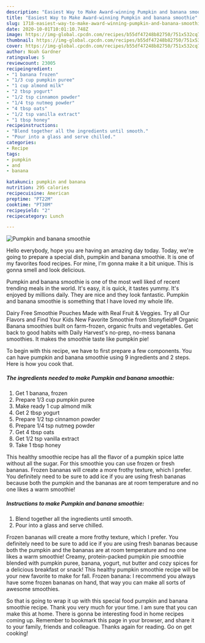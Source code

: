 ```yaml
---
description: "Easiest Way to Make Award-winning Pumpkin and banana smoothie"
title: "Easiest Way to Make Award-winning Pumpkin and banana smoothie"
slug: 1718-easiest-way-to-make-award-winning-pumpkin-and-banana-smoothie
date: 2020-10-01T10:01:10.748Z
image: https://img-global.cpcdn.com/recipes/b55df47248b82750/751x532cq70/pumpkin-and-banana-smoothie-recipe-main-photo.jpg
thumbnail: https://img-global.cpcdn.com/recipes/b55df47248b82750/751x532cq70/pumpkin-and-banana-smoothie-recipe-main-photo.jpg
cover: https://img-global.cpcdn.com/recipes/b55df47248b82750/751x532cq70/pumpkin-and-banana-smoothie-recipe-main-photo.jpg
author: Noah Gardner
ratingvalue: 5
reviewcount: 23005
recipeingredient:
- "1 banana frozen"
- "1/3 cup pumpkin puree"
- "1 cup almond milk"
- "2 tbsp yogurt"
- "1/2 tsp cinnamon powder"
- "1/4 tsp nutmeg powder"
- "4 tbsp oats"
- "1/2 tsp vanilla extract"
- "1 tbsp honey"
recipeinstructions:
- "Blend together all the ingredients until smooth."
- "Pour into a glass and serve chilled."
categories:
- Recipe
tags:
- pumpkin
- and
- banana

katakunci: pumpkin and banana 
nutrition: 295 calories
recipecuisine: American
preptime: "PT22M"
cooktime: "PT30M"
recipeyield: "2"
recipecategory: Lunch

---
```



![Pumpkin and banana smoothie](https://img-global.cpcdn.com/recipes/b55df47248b82750/751x532cq70/pumpkin-and-banana-smoothie-recipe-main-photo.jpg)

Hello everybody, hope you are having an amazing day today. Today, we're going to prepare a special dish, pumpkin and banana smoothie. It is one of my favorites food recipes. For mine, I'm gonna make it a bit unique. This is gonna smell and look delicious.

Pumpkin and banana smoothie is one of the most well liked of recent trending meals in the world. It's easy, it is quick, it tastes yummy. It's enjoyed by millions daily. They are nice and they look fantastic. Pumpkin and banana smoothie is something that I have loved my whole life.

Dairy Free Smoothie Pouches Made with Real Fruit &amp; Veggies. Try all Our Flavors and Find Your Kids New Favorite Smoothie from Stonyfield® Organic Banana smoothies built on farm-frozen, organic fruits and vegetables. Get back to good habits with Daily Harvest&#39;s no-prep, no-mess banana smoothies. It makes the smoothie taste like pumpkin pie!


To begin with this recipe, we have to first prepare a few components. You can have pumpkin and banana smoothie using 9 ingredients and 2 steps. Here is how you cook that.

<!--inarticleads1-->

##### The ingredients needed to make Pumpkin and banana smoothie:

1. Get 1 banana, frozen
1. Prepare 1/3 cup pumpkin puree
1. Make ready 1 cup almond milk
1. Get 2 tbsp yogurt
1. Prepare 1/2 tsp cinnamon powder
1. Prepare 1/4 tsp nutmeg powder
1. Get 4 tbsp oats
1. Get 1/2 tsp vanilla extract
1. Take 1 tbsp honey


This healthy smoothie recipe has all the flavor of a pumpkin spice latte without all the sugar. For this smoothie you can use frozen or fresh bananas. Frozen bananas will create a more frothy texture, which I prefer. You definitely need to be sure to add ice if you are using fresh bananas because both the pumpkin and the bananas are at room temperature and no one likes a warm smoothie! 

<!--inarticleads2-->

##### Instructions to make Pumpkin and banana smoothie:

1. Blend together all the ingredients until smooth.
1. Pour into a glass and serve chilled.


Frozen bananas will create a more frothy texture, which I prefer. You definitely need to be sure to add ice if you are using fresh bananas because both the pumpkin and the bananas are at room temperature and no one likes a warm smoothie! Creamy, protein-packed pumpkin pie smoothie blended with pumpkin puree, banana, yogurt, nut butter and cozy spices for a delicious breakfast or snack! This healthy pumpkin smoothie recipe will be your new favorite to make for fall. Frozen banana: I recommend you always have some frozen bananas on hand, that way you can make all sorts of awesome smoothies. 

So that is going to wrap it up with this special food pumpkin and banana smoothie recipe. Thank you very much for your time. I am sure that you can make this at home. There is gonna be interesting food in home recipes coming up. Remember to bookmark this page in your browser, and share it to your family, friends and colleague. Thanks again for reading. Go on get cooking!
